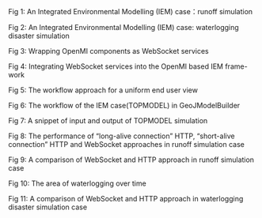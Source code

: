 Fig 1: An Integrated Environmental Modelling (IEM) case：runoff simulation 

Fig 2: An Integrated Environmental Modelling (IEM) case: waterlogging disaster simulation

Fig 3: Wrapping OpenMI components as WebSocket services

Fig 4: Integrating WebSocket services into the OpenMI based IEM frame-work

Fig 5: The workflow approach for a uniform end user view

Fig 6: The workflow of the IEM case(TOPMODEL) in GeoJModelBuilder

Fig 7: A snippet of input and output of TOPMODEL simulation

Fig 8: The performance of “long-alive connection” HTTP, “short-alive connection” HTTP and WebSocket approaches in runoff simulation case

Fig 9: A comparison of WebSocket and HTTP approach in runoff simulation case

Fig 10: The area of waterlogging over time

Fig 11: A comparison of WebSocket and HTTP approach in waterlogging disaster simulation case
